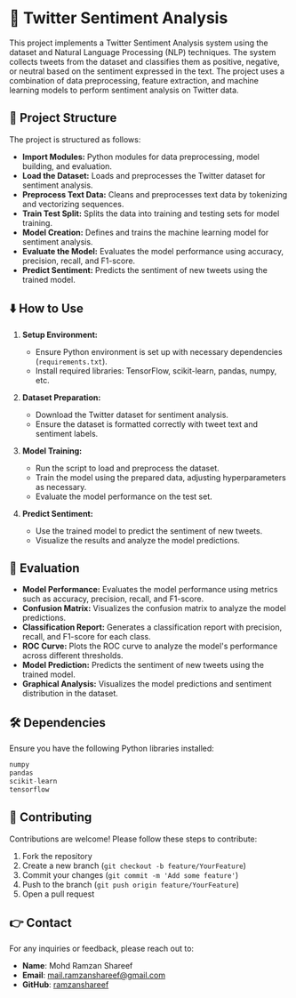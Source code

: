 # 📢 Twitter Sentiment Analysis

This project implements a Twitter Sentiment Analysis system using the dataset and Natural Language Processing (NLP) techniques. The system collects tweets from the dataset and classifies them as positive, negative, or neutral based on the sentiment expressed in the text. The project uses a combination of data preprocessing, feature extraction, and machine learning models to perform sentiment analysis on Twitter data.

## 🚀 Project Structure

The project is structured as follows:

- **Import Modules:** Python modules for data preprocessing, model building, and evaluation.
- **Load the Dataset:** Loads and preprocesses the Twitter dataset for sentiment analysis.
- **Preprocess Text Data:** Cleans and preprocesses text data by tokenizing and vectorizing sequences.
- **Train Test Split:** Splits the data into training and testing sets for model training.
- **Model Creation:** Defines and trains the machine learning model for sentiment analysis.
- **Evaluate the Model:** Evaluates the model performance using accuracy, precision, recall, and F1-score.
- **Predict Sentiment:** Predicts the sentiment of new tweets using the trained model.

## ⬇️ How to Use

1. **Setup Environment:**
   - Ensure Python environment is set up with necessary dependencies (`requirements.txt`).
   - Install required libraries: TensorFlow, scikit-learn, pandas, numpy, etc.

2. **Dataset Preparation:**
    - Download the Twitter dataset for sentiment analysis.
    - Ensure the dataset is formatted correctly with tweet text and sentiment labels.

3. **Model Training:**
    - Run the script to load and preprocess the dataset.
    - Train the model using the prepared data, adjusting hyperparameters as necessary.
    - Evaluate the model performance on the test set.

4. **Predict Sentiment:**
    - Use the trained model to predict the sentiment of new tweets.
    - Visualize the results and analyze the model predictions.

## 🎯 Evaluation

- **Model Performance:** Evaluates the model performance using metrics such as accuracy, precision, recall, and F1-score.
- **Confusion Matrix:** Visualizes the confusion matrix to analyze the model predictions.
- **Classification Report:** Generates a classification report with precision, recall, and F1-score for each class.
- **ROC Curve:** Plots the ROC curve to analyze the model's performance across different thresholds.
- **Model Prediction:** Predicts the sentiment of new tweets using the trained model.
- **Graphical Analysis:** Visualizes the model predictions and sentiment distribution in the dataset.

## 🛠️ Dependencies

Ensure you have the following Python libraries installed:

```python
numpy
pandas
scikit-learn
tensorflow
```

## 🤝 Contributing

Contributions are welcome! Please follow these steps to contribute:

1. Fork the repository
2. Create a new branch (`git checkout -b feature/YourFeature`)
3. Commit your changes (`git commit -m 'Add some feature'`)
4. Push to the branch (`git push origin feature/YourFeature`)
5. Open a pull request

## 👉 Contact

For any inquiries or feedback, please reach out to:
- **Name**: Mohd Ramzan Shareef
- **Email**: mail.ramzanshareef@gmail.com
- **GitHub**: [ramzanshareef](https://github.com/ramzanshareef)
